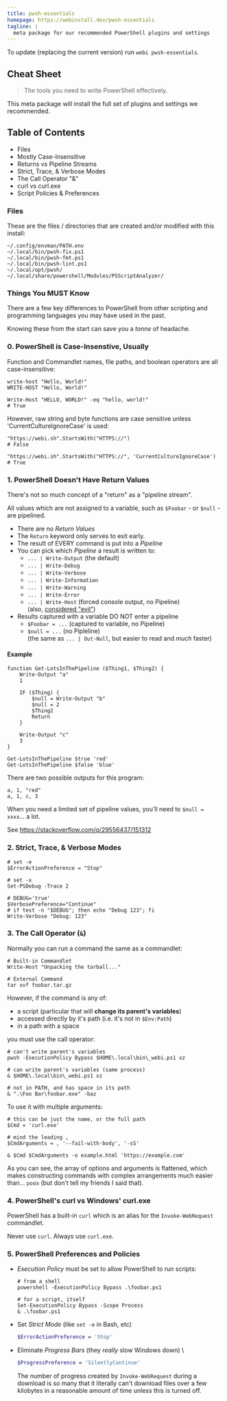 ```yaml
---
title: pwsh-essentials
homepage: https://webinstall.dev/pwsh-essentials
tagline: |
  meta package for our recommended PowerShell plugins and settings
---
```


To update (replacing the current version) run `webi pwsh-essentials`.

## Cheat Sheet

> The tools you need to write PowerShell effectively.

This meta package will install the full set of plugins and settings we
recommended.

## Table of Contents

- Files
- Mostly Case-Insensitive
- Returns vs Pipeline Streams
- Strict, Trace, & Verbose Modes
- The Call Operator "&"
- curl vs curl.exe
- Script Policies & Preferences

### Files

These are the files / directories that are created and/or modified with this
install:

```text
~/.config/envman/PATH.env
~/.local/bin/pwsh-fix.ps1
~/.local/bin/pwsh-fmt.ps1
~/.local/bin/pwsh-lint.ps1
~/.local/opt/pwsh/
~/.local/share/powershell/Modules/PSScriptAnalyzer/
```

### Things You MUST Know

There are a few key differences to PowerShell from other scripting and
programming languages you may have used in the past.

Knowing these from the start can save you a _tonne_ of headache.

### 0. PowerShell is Case-Insenstive, Usually

Function and Commandlet names, file paths, and boolean operators are all
case-insensitive:

```pwsh
write-host "Hello, World!"
WRITE-HOST "Hello, World!"

Write-Host "HELLO, WORLD!" -eq "hello, world!"
# True
```

However, raw string and byte functions are case sensitive unless
'CurrentCultureIgnoreCase' is used:

```pwsh
"https://webi.sh".StartsWith("HTTPS://")
# False

"https://webi.sh".StartsWith("HTTPS://", 'CurrentCultureIgnoreCase')
# True
```

### 1. PowerShell Doesn't Have Return Values

There's not so much concept of a "return" as a "pipeline stream".

All values which are not assigned to a variable, such as `$Foobar` - or
`$null` - are pipelined.

- There are no _Return Values_
- The `Return` keyword only serves to exit early.
- The result of EVERY command is put into a _Pipeline_
- You can pick which _Pipeline_ a result is written to:
  - `... | Write-Output` (the default)
  - `... | Write-Debug`
  - `... | Write-Verbose`
  - `... | Write-Information`
  - `... | Write-Warning`
  - `... | Write-Error`
  - `... | Write-Host` (forced console output, no Pipeline) \
    (also, [considered "evil"](https://stackoverflow.com/a/38527767/151312))
- Results captured with a variable DO NOT enter a pipeline
  - `$Foobar = ...` (captured to variable, no Pipeline)
  - `$null = ...` (no Pipleline) \
    (the same as `... | Out-Null`, but easier to read and _much_ faster)

#### Example

```pwsh
function Get-LotsInThePipeline ($Thing1, $Thing2) {
    Write-Output "a"
    1

    IF ($Thing) {
        $null = Write-Output "b"
        $null = 2
        $Thing2
        Return
    }

    Write-Output "c"
    3
}

Get-LotsInThePipeline $true 'red'
Get-LotsInThePipeline $false 'blue'
```

There are two possible outputs for this program:

```text
a, 1, "red"
a, 1, c, 3
```

When you need a limited set of pipeline values, you'll need to `$null = xxxx`...
a lot.

See <https://stackoverflow.com/q/29556437/151312>

### 2. Strict, Trace, & Verbose Modes

```pwsh
# set -e
$ErrorActionPreference = "Stop"

# set -x
Set-PSDebug -Trace 2

# DEBUG='true'
$VerbosePreference="Continue"
# if test -n "$DEBUG"; then echo "Debug 123"; fi
Write-Verbose "Debug: 123"
```

### 3. The Call Operator (`&`)

Normally you can run a command the same as a commandlet:

```pwsh
# Built-in Commandlet
Write-Host "Unpacking the tarball..."

# External Command
tar xvf foobar.tar.gz
```

However, if the command is any of:

- a script (particular that will **change its parent's variables**)
- accessed directly by it's path (i.e. it's not in `$Env:Path`)
- in a path with a space

you must use the call operator:

```pwsh
# can't write parent's variables
pwsh -ExecutionPolicy Bypass $HOME\.local\bin\_webi.ps1 xz

# can write parent's variables (same process)
& $HOME\.local\bin\_webi.ps1 xz

# not in PATH, and has space in its path
& ".\Foo Bar\foobar.exe" -baz
```

To use it with multiple arguments:

```pwsh
# this can be just the name, or the full path
$Cmd = 'curl.exe'

# mind the leading ,
$CmdArguments = , '--fail-with-body', '-sS'

& $Cmd $CmdArguments -o example.html 'https://example.com'
```

As you can see, the array of options and arguments is flattened, which makes
constructing commands with complex arrangements much easier than...
<small>posix</small> (but don't tell my friends I said that).

### 4. PowerShell's curl vs Windows' curl.exe

PowerShell has a built-in `curl` which is an alias for the `Invoke-WebRequest`
commandlet.

Never use `curl`. Always use `curl.exe`.

### 5. PowerShell Preferences and Policies

- _Execution Policy_ must be set to allow PowerShell to run scripts:
  ```pwsh
  # from a shell
  powershell -ExecutionPolicy Bypass .\foobar.ps1
  ```
  ```pwsh
  # for a script, itself
  Set-ExecutionPolicy Bypass -Scope Process
  & .\foobar.ps1
  ```
- Set _Strict Mode_ (like `set -e` in Bash, etc)
  ```sh
  $ErrorActionPreference = 'Stop'
  ```
- Eliminate _Progress Bars_ (they _really_ slow Windows down) \
  ```sh
  $ProgressPreference = 'SilentlyContinue'
  ```
  The number of progress created by `Invoke-WebRequest` during a download is so
  many that it literally can't download files over a few kilobytes in a
  reasonable amount of time unless this is turned off.
